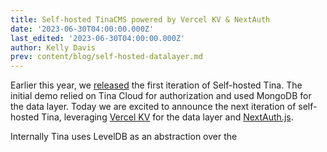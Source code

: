 ```yaml
---
title: Self-hosted TinaCMS powered by Vercel KV & NextAuth
date: '2023-06-30T04:00:00.000Z'
last_edited: '2023-06-30T04:00:00.000Z'
author: Kelly Davis
prev: content/blog/self-hosted-datalayer.md
---
```


Earlier this year, we [released](/blog/self-hosted-datalayer/ "released") the first iteration of Self-hosted Tina. The initial demo relied on Tina Cloud for authorization and used MongoDB for the data layer. Today we are excited to announce the next iteration of self-hosted Tina, leveraging [Vercel KV](https://vercel.com/docs/storage/vercel-kv) for the data layer and [NextAuth.js](NextAuth.js).

Internally Tina uses LevelDB as an abstraction over the 
